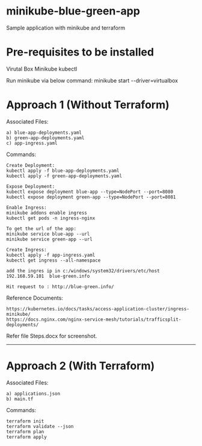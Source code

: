 # minikube-blue-green-app
Sample application with minikube and terraform

# Pre-requisites to be installed
Virutal Box
Minikube
kubectl

Run minikube via below command:
minikube start --driver=virtualbox

# Approach 1 (Without Terraform)

Associated Files: 
```
a) blue-app-deployments.yaml
b) green-app-deployments.yaml
c) app-ingress.yaml
```

Commands:
```
Create Deployment:
kubectl apply -f blue-app-deployments.yaml
kubectl apply -f green-app-deployments.yaml

Expose Deployment:
kubectl expose deployment blue-app --type=NodePort --port=8080
kubectl expose deployment green-app --type=NodePort --port=8081

Enable Ingress:
minikube addons enable ingress
kubectl get pods -n ingress-nginx

To get the url of the app:
minikube service blue-app --url
minikube service green-app --url

Create Ingress:
kubectl apply -f app-ingress.yaml
kubectl get ingress --all-namespace

add the ingres ip in c:/windows/system32/drivers/etc/host
192.168.59.101	blue-green.info

Hit request to : http://blue-green.info/
```
Reference Documents:
```
https://kubernetes.io/docs/tasks/access-application-cluster/ingress-minikube/
https://docs.nginx.com/nginx-service-mesh/tutorials/trafficsplit-deployments/
```

Refer file Steps.docx for screenshot.

-------------------------------------
# Approach 2 (With Terraform)

Associated Files:
```
a) applications.json
b) main.tf
```

Commands:
```
terraform init
terraform validate --json
terraform plan
terraform apply
```
